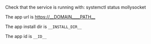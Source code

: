 Check that the service is running with: systemctl status mollysocket

The app url is <https://__DOMAIN____PATH__>

The app install dir is `__INSTALL_DIR__`

The app id is `__ID__`
